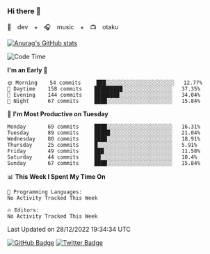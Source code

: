 ### Hi there 👋

🚀　dev　+　🎧　music　+　📺　otaku


[![Anurag's GitHub stats](https://github-readme-stats.vercel.app/api?username=koheitasaka&count_private=true&show_icons=true&theme=monokai)](https://github.com/koheitasaka/github-readme-stats)

<!--START_SECTION:waka-->
![Code Time](http://img.shields.io/badge/Code%20Time-1%2C161%20hrs%2023%20mins-blue)

**I'm an Early 🐤** 

```text
🌞 Morning    54 commits     ███░░░░░░░░░░░░░░░░░░░░░░   12.77% 
🌆 Daytime    158 commits    █████████░░░░░░░░░░░░░░░░   37.35% 
🌃 Evening    144 commits    ████████░░░░░░░░░░░░░░░░░   34.04% 
🌙 Night      67 commits     ████░░░░░░░░░░░░░░░░░░░░░   15.84%

```
📅 **I'm Most Productive on Tuesday** 

```text
Monday       69 commits     ████░░░░░░░░░░░░░░░░░░░░░   16.31% 
Tuesday      89 commits     █████░░░░░░░░░░░░░░░░░░░░   21.04% 
Wednesday    80 commits     ████░░░░░░░░░░░░░░░░░░░░░   18.91% 
Thursday     25 commits     █░░░░░░░░░░░░░░░░░░░░░░░░   5.91% 
Friday       49 commits     ███░░░░░░░░░░░░░░░░░░░░░░   11.58% 
Saturday     44 commits     ██░░░░░░░░░░░░░░░░░░░░░░░   10.4% 
Sunday       67 commits     ████░░░░░░░░░░░░░░░░░░░░░   15.84%

```


📊 **This Week I Spent My Time On** 

```text
💬 Programming Languages: 
No Activity Tracked This Week

🔥 Editors: 
No Activity Tracked This Week

```


 Last Updated on 28/12/2022 19:34:34 UTC
<!--END_SECTION:waka-->

[![GitHub Badge](https://img.shields.io/badge/GitHub-100000?style=for-the-badge&logo=github&logoColor=white)](https://github.com/koheitasaka)
[![Twitter Badge](https://img.shields.io/badge/Twitter-1DA1F2?style=for-the-badge&logo=twitter&logoColor=white)](https://twitter.com/sleep_asleep_)
